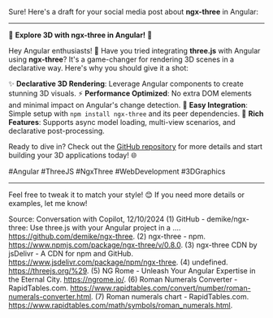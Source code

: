 Sure! Here's a draft for your social media post about **ngx-three** in Angular:

---

🚀 **Explore 3D with ngx-three in Angular!** 🚀

Hey Angular enthusiasts! 🌟 Have you tried integrating **three.js** with Angular using **ngx-three**? It's a game-changer for rendering 3D scenes in a declarative way. Here's why you should give it a shot:

✨ **Declarative 3D Rendering**: Leverage Angular components to create stunning 3D visuals.
⚡ **Performance Optimized**: No extra DOM elements and minimal impact on Angular's change detection.
🔧 **Easy Integration**: Simple setup with `npm install ngx-three` and its peer dependencies.
🎨 **Rich Features**: Supports async model loading, multi-view scenarios, and declarative post-processing.

Ready to dive in? Check out the [GitHub repository](https://github.com/demike/ngx-three) for more details and start building your 3D applications today! 🌐

#Angular #ThreeJS #NgxThree #WebDevelopment #3DGraphics

---

Feel free to tweak it to match your style! 😊 If you need more details or examples, let me know!

Source: Conversation with Copilot, 12/10/2024
(1) GitHub - demike/ngx-three: Use three.js with your Angular project in a .... https://github.com/demike/ngx-three.
(2) ngx-three - npm. https://www.npmjs.com/package/ngx-three/v/0.8.0.
(3) ngx-three CDN by jsDelivr - A CDN for npm and GitHub. https://www.jsdelivr.com/package/npm/ngx-three.
(4) undefined. https://threejs.org/%29.
(5) NG Rome - Unleash Your Angular Expertise in the Eternal City. https://ngrome.io/.
(6) Roman Numerals Converter - RapidTables.com. https://www.rapidtables.com/convert/number/roman-numerals-converter.html.
(7) Roman numerals chart - RapidTables.com. https://www.rapidtables.com/math/symbols/roman_numerals.html.
